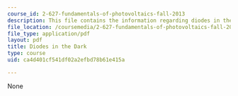 ```yaml
---
course_id: 2-627-fundamentals-of-photovoltaics-fall-2013
description: This file contains the information regarding diodes in the dark.
file_location: /coursemedia/2-627-fundamentals-of-photovoltaics-fall-2013/ca4d401cf541df02a2efbd78b61e415a_MIT2_627F13_lec05.pdf
file_type: application/pdf
layout: pdf
title: Diodes in the Dark
type: course
uid: ca4d401cf541df02a2efbd78b61e415a

---
```

None